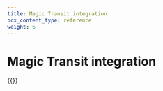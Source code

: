 ```yaml
---
title: Magic Transit integration
pcx_content_type: reference
weight: 6
---
```


#  Magic Transit integration

{{<render file="_magic-transit-integration.md">}}